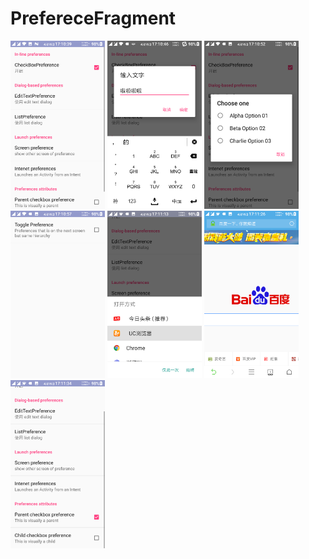 # PrefereceFragment
<img src="https://github.com/increChong/PrefereceFragment/blob/master/ScreenShot/Screenshot_20170416-171039.png" width="30%"/>
<img src="https://github.com/increChong/PrefereceFragment/blob/master/ScreenShot/Screenshot_20170416-171047.png" width="30%"/>
<img src="https://github.com/increChong/PrefereceFragment/blob/master/ScreenShot/Screenshot_20170416-171052.png" width="30%"/>
<img src="https://github.com/increChong/PrefereceFragment/blob/master/ScreenShot/Screenshot_20170416-171058.png" width="30%"/>
<img src="https://github.com/increChong/PrefereceFragment/blob/master/ScreenShot/Screenshot_20170416-171113.png" width="30%"/>
<img src="https://github.com/increChong/PrefereceFragment/blob/master/ScreenShot/Screenshot_20170416-171127.png" width="30%"/>
<img src="https://github.com/increChong/PrefereceFragment/blob/master/ScreenShot/Screenshot_20170416-171135.png" width="30%"/>
